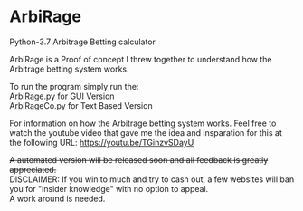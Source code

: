# ArbiRage
Python-3.7 Arbitrage Betting calculator

ArbiRage is a Proof of concept I threw together to understand how the Arbitrage betting system works. 

To run the program simply run the:<br>
ArbiRage.py for  GUI Version<br>
ArbiRageCo.py for Text Based Version

For information on how the Arbitrage betting system works. Feel free to watch the youtube video that 
gave me the idea and insparation for this at the following URL: https://youtu.be/TGinzvSDayU

~~A automated version will be released soon and all feedback is greatly appreciated.~~<br>
DISCLAIMER: If you win to much and try to cash out, a few websites will ban you for "insider knowledge" with
no option to appeal.<br>
A work around is needed. 


